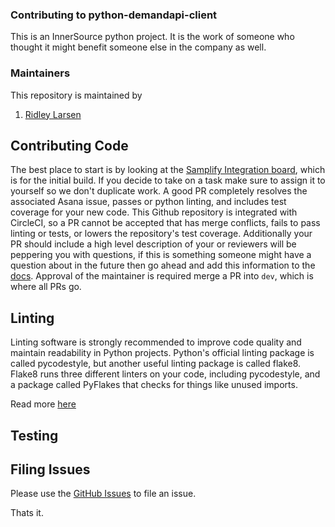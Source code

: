 ### Contributing to python-demandapi-client

This is an InnerSource python project. It is the work of someone who thought it might benefit someone else in the company as well.

### Maintainers

This repository is maintained by

1. [Ridley Larsen](@RidleyLarsen)

## Contributing Code

The best place to start is by looking at the [Samplify Integration board](https://app.asana.com/0/1143497512179452/board), which is for the initial build. If you decide to take on a task make sure to assign it to yourself so we don't duplicate work. A good PR completely resolves the associated Asana issue, passes or python linting, and includes test coverage for your new code. This Github repository is integrated with CircleCI, so a PR cannot be accepted that has merge conflicts, fails to pass linting or tests, or lowers the repository's test coverage. Additionally your PR should include a high level description of your or reviewers will be peppering you with questions, if this is something someone might have a question about in the future then go ahead and add this information to the [docs](docs). Approval of the maintainer is required merge a PR into `dev`, which is where all PRs go. 

## Linting

Linting software is strongly recommended to improve code quality and maintain readability in Python projects. Python's official linting package is called pycodestyle, but another useful linting package is called flake8. Flake8 runs three different linters on your code, including pycodestyle, and a package called PyFlakes that checks for things like unused imports.

Read more [here](http://flake8.pycqa.org/en/latest/)

## Testing

## Filing Issues

Please use the [GitHub Issues](https://github.com/researchnow/python-demandapi-client/issues/new) to file an issue.

Thats it.
